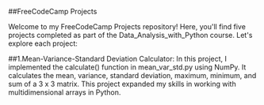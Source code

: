##FreeCodeCamp Projects

Welcome to my FreeCodeCamp Projects repository! Here, you'll find five projects completed as part of the Data_Analysis_with_Python course. Let's explore each project:

##1.Mean-Variance-Standard Deviation Calculator: 
In this project, I implemented the calculate() function in mean_var_std.py using NumPy. It calculates the mean, variance, standard deviation, maximum, minimum, and sum of a 3 x 3 matrix. This project expanded my skills in working with multidimensional arrays in Python.
